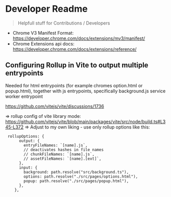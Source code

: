 # Developer Readme

> Helpfull stuff for Contributions / Developers

- Chrome V3 Manifest Format: https://developer.chrome.com/docs/extensions/mv3/manifest/
- Chrome Extensions api docs: https://developer.chrome.com/docs/extensions/reference/

## Configuring Rollup in Vite to output multiple entrypoints 

Needed for html entrypoints (for example chromes option.html or popup.html),
together with js entrypoints, specifically background.js service worker entrypoint 

https://github.com/vitejs/vite/discussions/1736

=> rollup config of vite library mode: https://github.com/vitejs/vite/blob/main/packages/vite/src/node/build.ts#L345-L372 
=> Adjust to my own liking - use only rollup options like this: 

```
 rollupOptions: {
      output: {
        entryFileNames: `[name].js`,
        // deactivates hashes in file names
        // chunkFileNames: `[name].js`,
        // assetFileNames: `[name].[ext]`,
      },
      input: {
        background: path.resolve("src/background.ts"),
        options: path.resolve("./src/pages/options.html"),
        popup: path.resolve("./src/pages/popup.html"),
      },
    },

```